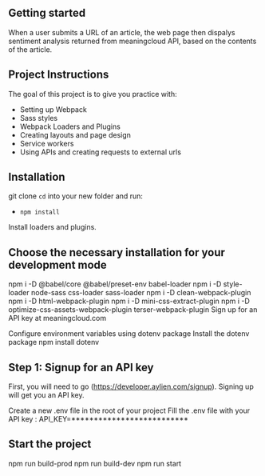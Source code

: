 ## Getting started
When a user submits a URL of an article, the web page then dispalys sentiment analysis returned from meaningcloud API, based on the contents of the article.

## Project Instructions
The goal of this project is to give you practice with:
- Setting up Webpack
- Sass styles
- Webpack Loaders and Plugins
- Creating layouts and page design
- Service workers
- Using APIs and creating requests to external urls

## Installation
git clone <repo>
`cd` into your new folder and run:
- `npm install`

Install loaders and plugins.
## Choose the necessary installation for your development mode
npm i -D @babel/core @babel/preset-env babel-loader
npm i -D style-loader node-sass css-loader sass-loader
npm i -D clean-webpack-plugin
npm i -D html-webpack-plugin
npm i -D mini-css-extract-plugin
npm i -D optimize-css-assets-webpack-plugin terser-webpack-plugin
Sign up for an API key at meaningcloud.com

Configure environment variables using dotenv package
Install the dotenv package
npm install dotenv

## Step 1: Signup for an API key
First, you will need to go (https://developer.aylien.com/signup). Signing up will get you an API key. 

Create a new .env file in the root of your project
Fill the .env file with your API key :
API_KEY=**************************

## Start the project 
npm run build-prod
npm run build-dev
npm run start



